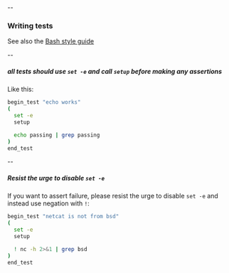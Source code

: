 --
### Writing tests

See also the [Bash style guide](https://github.com/github/backup-utils/tree/master/STYLEGUIDE.md)

--
##### all tests should use `set -e` and call `setup` before making any assertions

Like this:

```bash
begin_test "echo works"
(
  set -e
  setup

  echo passing | grep passing
)
end_test
```

--
##### Resist the urge to disable `set -e`

If you want to assert failure, please resist the urge to disable `set -e` and
instead use negation with `!`:

```bash
begin_test "netcat is not from bsd"
(
  set -e
  setup

  ! nc -h 2>&1 | grep bsd
)
end_test
```
